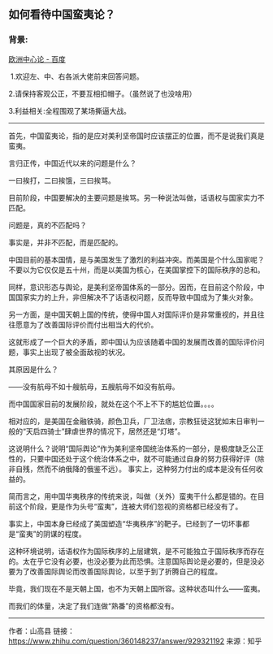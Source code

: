 ## 如何看待中国蛮夷论？

### 背景:

[欧洲中心论 - 百度](https://baike.baidu.com/item/%E6%AC%A7%E6%B4%B2%E4%B8%AD%E5%BF%83%E8%AE%BA/12800999)

​
1.欢迎左、中、右各派大佬前来回答问题。

2.请保持客观公正，不要互相扣帽子。（虽然说了也没啥用）

3.利益相关:全程围观了某场撕逼大战。

----

首先，中国蛮夷论，指的是应对美利坚帝国时应该摆正的位置，而不是说我们真是蛮夷。

言归正传，中国近代以来的问题是什么？

一曰挨打，二曰挨饿，三曰挨骂。

目前阶段，中国要解决的主要问题是挨骂。另一种说法叫做，话语权与国家实力不匹配。

问题是，真的不匹配吗？

事实是，并非不匹配，而是匹配的。

中国目前的基本国情，是与美国发生了激烈的利益冲突。而美国是个什么国家呢？不要以为它仅仅是五十州，而是以美国为核心，在美国掌控下的国际秩序的总和。

同样，意识形态与舆论，是美利坚帝国体系的一部分。因而，在目前这个阶段，中国国家实力的上升，非但解决不了话语权问题，反而导致中国成为了集火对象。

另一方面，是中国天朝上国的传统，使得中国人对国际评价是非常重视的，并且往往愿意为了改善国际评价而付出相当大的代价。

这就形成了一个巨大的矛盾，即中国认为应该随着中国的发展而改善的国际评价问题，事实上出现了被全面敌视的状况。

其原因是什么？

——没有航母不如十艘航母，五艘航母不如没有航母。

而中国国家目前的发展阶段，就处在这个不上不下的尴尬位置。。。。

相对应的，是美国在金融铁骑，颜色卫兵，厂卫法痞，宗教狂徒这犹如末日审判一般的“天启四骑士”肆虐世界的情况下，居然还是“灯塔”。

这说明什么？说明“国际舆论”作为美利坚帝国统治体系的一部分，是极度缺乏公正性的，只要中国还处于这个统治体系之中，就不可能通过自身的努力获得好评（除非自残，然而不纳俄降的俄鉴不远）。
事实上，这种努力付出的成本是没有任何收益的。

简而言之，用中国华夷秩序的传统来说，叫做（关外）蛮夷干什么都是错的。在目前这个阶段，更是作为头号“蛮夷”，连被大师们忽视的资格都已经没有了。

事实上，中国本身已经成了美国塑造“华夷秩序”的靶子。已经到了一切坏事都是“蛮夷”的阴谋的程度。

这种环境说明，话语权作为国际秩序的上层建筑，是不可能独立于国际秩序而存在的。太在乎它没有必要，也没必要为此而恐惧。注意国际舆论是必要的，但是没必要为了改善国际舆论而改善国际舆论，以至于到了折腾自己的程度。

毕竟，我们现在不是天朝上国，也不为天朝上国所容。这种状态叫什么——蛮夷。

而我们的体量，决定了我们连做“熟番”的资格都没有。

----

作者：山高县
链接：https://www.zhihu.com/question/360148237/answer/929321192
来源：知乎